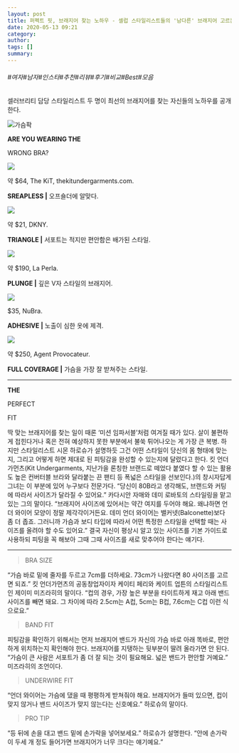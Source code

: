 ```yaml
---
layout: post
title: 퍼펙트 핏, 브래지어 찾는 노하우 - 셀럽 스타일리스트들의 '남다른' 브래지어 고르는 법
date: 2020-05-13 09:21
category: 
author: 
tags: []
summary: 
---
```


###### #여자#남자#인스타#추천#리뷰#후기#비교#Best#모음

셀러브리티 담당 스타일리스트 두 명이 최선의 브래지어를 찾는 자신들의 노하우를 공개한다.

![가슴팍](https://t1.daumcdn.net/liveboard/emoticon/kakaofriends/v3/ryan/017.gif)

**ARE YOU WEARING THE**

WRONG BRA?

[![](https://img1.daumcdn.net/thumb/R720x0/?fname=https%3A%2F%2Ft1.daumcdn.net%2Fliveboard%2Fbazaarkorea%2F4a90689b407446bd85873a3dc98e4376.JPG)](https://www.harpersbazaar.co.kr/article/45199?utm_source=1boon&utm_medium=referral&utm_campaign=article)

약 $64, The KiT, thekitundergarments.com.  

**SREAPLESS |**  오프숄더에 알맞다.

[![](https://img1.daumcdn.net/thumb/R720x0/?fname=https%3A%2F%2Ft1.daumcdn.net%2Fliveboard%2Fbazaarkorea%2Ffde75df176ab4b08871ff5c8de464a77.JPG)](https://www.harpersbazaar.co.kr/article/45199?utm_source=1boon&utm_medium=referral&utm_campaign=article)

약 $21, DKNY.  

**TRIANGLE |**  서포트는 적지만 편안함은 배가된 스타일.

[![](https://img1.daumcdn.net/thumb/R720x0/?fname=https%3A%2F%2Ft1.daumcdn.net%2Fliveboard%2Fbazaarkorea%2F7ad6efd2ca3c407f8ab76ac4ed9c1d16.JPG)](https://www.harpersbazaar.co.kr/article/45199?utm_source=1boon&utm_medium=referral&utm_campaign=article)

약 $190, La Perla.  

**PLUNGE |**  깊은 V자 스타일의 브래지어.

[![](https://img1.daumcdn.net/thumb/R720x0/?fname=https%3A%2F%2Ft1.daumcdn.net%2Fliveboard%2Fbazaarkorea%2F881734e106884c389a0713ca39494074.JPG)](https://www.harpersbazaar.co.kr/article/45199?utm_source=1boon&utm_medium=referral&utm_campaign=article)

$35, NuBra.  

**ADHESIVE |**  노출이 심한 옷에 제격.

[![](https://img1.daumcdn.net/thumb/R720x0/?fname=https%3A%2F%2Ft1.daumcdn.net%2Fliveboard%2Fbazaarkorea%2F6b3c6288c4474dcdae0734bddf5f7de1.JPG)](https://www.harpersbazaar.co.kr/article/45199?utm_source=1boon&utm_medium=referral&utm_campaign=article)

약 $250, Agent Provocateur.  

**FULL COVERAGE |**  가슴을 가장 잘 받쳐주는 스타일.

----------

**THE**

PERFECT

FIT

딱 맞는 브래지어를 찾는 일이 때론 ‘미션 임파서블’처럼 여겨질 때가 있다. 살이 불편하게 접힌다거나 혹은 전혀 예상하지 못한 부분에서 불쑥 튀어나오는 게 가장 큰 복병. 하지만 스타일리스트 시몬 하로슈가 설명하듯 그건 어떤 스타일이 당신의 몸 형태에 맞는지, 그리고 어떻게 하면 제대로 된 피팅감을 완성할 수 있는지에 달렸다고 한다. 킷 언더가먼츠(Kit Undergarments, 지난가을 론칭한 브랜드로 떼었다 붙였다 할 수 있는 활용도 높은 컨버터블 브라와 달라붙는 끈 팬티 등 폭넓은 스타일을 선보인다.)의 창시자답게 그녀는 이 부분에 있어 누구보다 전문가다. “당신이 80B라고 생각해도, 브랜드와 커팅에 따라서 사이즈가 달라질 수 있어요.” 카다시안 자매와 데미 로바토의 스타일링을 맡고 있는 그의 말이다. “브래지어 사이즈에 있어서는 약간 여지를 두어야 해요. 왜냐하면 언더 와이어 모양이 정말 제각각이거든요. 데미 언더 와이어는 밸커넷(Balconette)보다 좀 더 좁죠. 그러니까 가슴과 보디 타입에 따라서 어떤 특정한 스타일을 선택할 때는 사이즈를 올려야 할 수도 있어요.” 결국 자신이 평상시 알고 있는 사이즈를 기본 가이드로 사용하되 피팅을 꼭 해보아 그때 그때 사이즈를 새로 맞추어야 한다는 얘기다.

----------

> BRA SIZE  

“가슴 바로 밑에 줄자를 두르고 7cm를 더하세요. 73cm가 나왔다면 80 사이즈를 고르면 되죠.” 킷 언더가먼츠의 공동창업자이자 케이티 페리와 케이트 업튼의 스타일리스트인 제이미 미즈라히의 말이다. “컵의 경우, 가장 높은 부분을 타이트하게 재고 아래 밴드 사이즈를 빼면 돼요. 그 차이에 따라 2.5cm는 A컵, 5cm는 B컵, 7.6cm는 C컵 이런 식으로요.”

> BAND FIT  

피팅감을 확인하기 위해서는 먼저 브래지어 밴드가 자신의 가슴 바로 아래 똑바로, 편안하게 위치하는지 확인해야 한다. 브래지어를 지탱하는 뒷부분이 딸려 올라가면 안 된다. “가슴이 큰 사람은 서포트가 좀 더 잘 되는 것이 필요해요. 넓은 밴드가 편안할 거예요.” 미즈라히의 조언이다.

> UNDERWIRE FIT  

“언더 와이어는 가슴에 댔을 때 평평하게 받쳐줘야 해요. 브래지어가 들떠 있으면, 컵이 맞지 않거나 밴드 사이즈가 맞지 않는다는 신호예요.” 하로슈의 말이다.

> PRO TIP  

“등 뒤에 손을 대고 밴드 밑에 손가락을 넣어보세요.” 하로슈가 설명한다. “안에 손가락이 두세 개 정도 들어가면 브래지어가 너무 크다는 얘기예요.”
